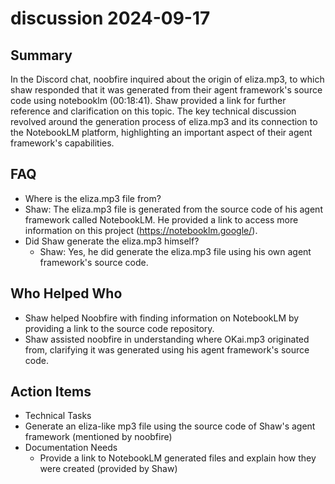 # discussion 2024-09-17

## Summary
 In the Discord chat, noobfire inquired about the origin of eliza.mp3, to which shaw responded that it was generated from their agent framework's source code using notebooklm (00:18:41). Shaw provided a link for further reference and clarification on this topic. The key technical discussion revolved around the generation process of eliza.mp3 and its connection to the NotebookLM platform, highlighting an important aspect of their agent framework's capabilities.

## FAQ
 - Where is the eliza.mp3 file from?
  - Shaw: The eliza.mp3 file is generated from the source code of his agent framework called NotebookLM. He provided a link to access more information on this project (https://notebooklm.google/).
- Did Shaw generate the eliza.mp3 himself?
  - Shaw: Yes, he did generate the eliza.mp3 file using his own agent framework's source code.

## Who Helped Who
 - Shaw helped Noobfire with finding information on NotebookLM by providing a link to the source code repository.
- Shaw assisted noobfire in understanding where OKai.mp3 originated from, clarifying it was generated using his agent framework's source code.

## Action Items
 - Technical Tasks
  - Generate an eliza-like mp3 file using the source code of Shaw's agent framework (mentioned by noobfire)
- Documentation Needs
  - Provide a link to NotebookLM generated files and explain how they were created (provided by Shaw)


